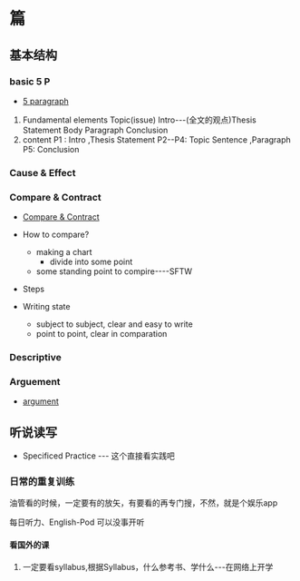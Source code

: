 # 篇
## 基本结构
### basic 5 P
* [5 paragraph](http://essayisay.homestead.com/fiveparagraphs.html)
1. Fundamental elements
Topic(issue)
Intro---(全文的观点)Thesis Statement
Body Paragraph
Conclusion
1. content
P1 : Intro ,Thesis Statement
P2--P4: Topic Sentence ,Paragraph
P5: Conclusion
### Cause & Effect
### Compare & Contract
* [Compare & Contract](https://writingcenter.unc.edu/tips-and-tools/comparing-and-contrasting/)
* How to compare?
  * making a chart
    * divide into some point
  * some standing point to compire----SFTW
* Steps


* Writing state
  * subject to subject, clear and easy to write
  * point to point, clear in comparation
### Descriptive
### Arguement  
* [argument](https://writingcenter.unc.edu/tips-and-tools/argument/)


## 听说读写
* Specificed Practice --- 这个直接看实践吧

### 日常的重复训练
油管看的时候，一定要有的放矢，有要看的再专门搜，不然，就是个娱乐app

每日听力、English-Pod 可以没事开听

#### 看国外的课
1. 一定要看syllabus,根据Syllabus，什么参考书、学什么---在网络上开学